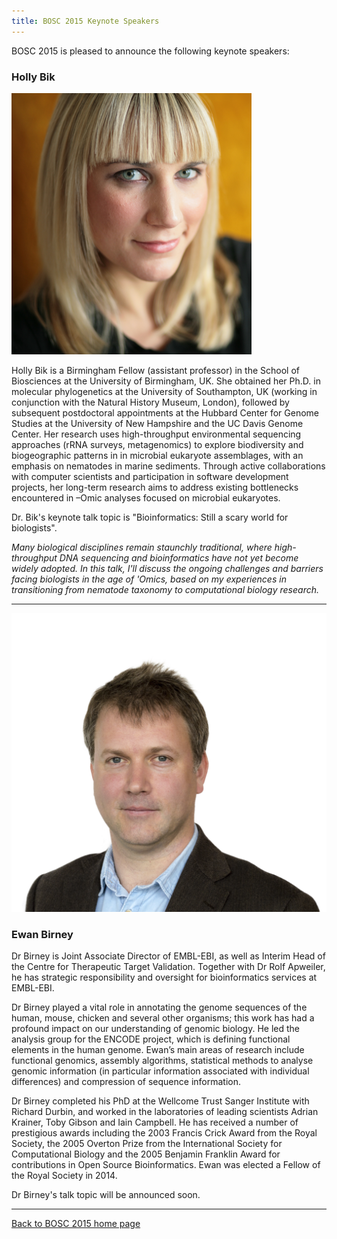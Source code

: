 ```yaml
---
title: BOSC 2015 Keynote Speakers
---
```


BOSC 2015 is pleased to announce the following keynote speakers:

### Holly Bik

![Holly Bik](HollyBik.png "Holly Bik")

Holly Bik is a Birmingham Fellow (assistant professor) in the School of
Biosciences at the University of Birmingham, UK. She obtained her Ph.D.
in molecular phylogenetics at the University of Southampton, UK (working
in conjunction with the Natural History Museum, London), followed by
subsequent postdoctoral appointments at the Hubbard Center for Genome
Studies at the University of New Hampshire and the UC Davis Genome
Center. Her research uses high-throughput environmental sequencing
approaches (rRNA surveys, metagenomics) to explore biodiversity and
biogeographic patterns in in microbial eukaryote assemblages, with an
emphasis on nematodes in marine sediments. Through active collaborations
with computer scientists and participation in software development
projects, her long-term research aims to address existing bottlenecks
encountered in –Omic analyses focused on microbial eukaryotes.

Dr. Bik's keynote talk topic is "Bioinformatics: Still a scary world for
biologists".

*Many biological disciplines remain staunchly traditional, where
high-throughput DNA sequencing and bioinformatics have not yet become
widely adopted. In this talk, I'll discuss the ongoing challenges and
barriers facing biologists in the age of 'Omics, based on my experiences
in transitioning from nematode taxonomy to computational biology
research.*

------------------------------------------------------------------------

![Ewan Birney](EwanBirney.png "Ewan Birney")

### Ewan Birney

Dr Birney is Joint Associate Director of EMBL-EBI, as well as Interim
Head of the Centre for Therapeutic Target Validation. Together with Dr
Rolf Apweiler, he has strategic responsibility and oversight for
bioinformatics services at EMBL-EBI.

Dr Birney played a vital role in annotating the genome sequences of the
human, mouse, chicken and several other organisms; this work has had a
profound impact on our understanding of genomic biology. He led the
analysis group for the ENCODE project, which is defining functional
elements in the human genome. Ewan’s main areas of research include
functional genomics, assembly algorithms, statistical methods to analyse
genomic information (in particular information associated with
individual differences) and compression of sequence information.

Dr Birney completed his PhD at the Wellcome Trust Sanger Institute with
Richard Durbin, and worked in the laboratories of leading scientists
Adrian Krainer, Toby Gibson and Iain Campbell. He has received a number
of prestigious awards including the 2003 Francis Crick Award from the
Royal Society, the 2005 Overton Prize from the International Society for
Computational Biology and the 2005 Benjamin Franklin Award for
contributions in Open Source Bioinformatics. Ewan was elected a Fellow
of the Royal Society in 2014.

Dr Birney's talk topic will be announced soon.

------------------------------------------------------------------------

[Back to BOSC 2015 home page](BOSC_2015 "wikilink")
